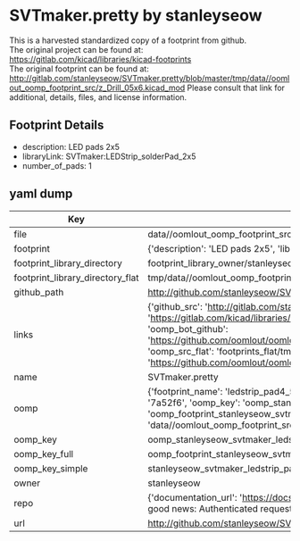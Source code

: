 # SVTmaker.pretty by stanleyseow  
This is a harvested standardized copy of a footprint from github.  
The original project can be found at:  
https://gitlab.com/kicad/libraries/kicad-footprints  
The original footprint can be found at:
http://gitlab.com/stanleyseow/SVTmaker.pretty/blob/master/tmp/data//oomlout_oomp_footprint_src/z_Drill_05x6.kicad_mod
Please consult that link for additional, details, files, and license information.  
## Footprint Details
* description: LED pads 2x5  
* libraryLink: SVTmaker:LEDStrip_solderPad_2x5  
* number_of_pads: 1  
## yaml dump  
| Key | Value |  
| --- | --- |  
| file | data//oomlout_oomp_footprint_src/SVTmaker.pretty/LEDStrip_Pad4.5mm.kicad_mod |  
| footprint | {'description': 'LED pads 2x5', 'libraryLink': 'SVTmaker:LEDStrip_solderPad_2x5', 'number_of_pads': 1} |  
| footprint_library_directory | footprint_library_owner/stanleyseow_SVTmaker.pretty |  
| footprint_library_directory_flat | tmp/data//oomlout_oomp_footprint_src/footprints_flat/stanleyseow_svtmaker_ledstrip_pad4_5mm/working |  
| github_path | http://github.com/stanleyseow/SVTmaker.pretty/blob/master/tmp/data//oomlout_oomp_footprint_src/LEDStrip_Pad4.5mm.kicad_mod |  
| links | {'github_src': 'http://gitlab.com/stanleyseow/SVTmaker.pretty/blob/master/tmp/data//oomlout_oomp_footprint_src/z_Drill_05x6.kicad_mod', 'github_src_repo': 'https://gitlab.com/kicad/libraries/kicad-footprints', 'oomp_bot': 'tmp/data//oomlout_oomp_footprint_src/footprints/stanleyseow_svtmaker_ledstrip_pad4_5mm/working', 'oomp_bot_github': 'https://github.com/oomlout/oomlout_oomp_footprint_bot/tree/main/tmp/data//oomlout_oomp_footprint_src/footprints/stanleyseow_svtmaker_ledstrip_pad4_5mm/working', 'oomp_src_flat': 'footprints_flat/tmp/data//oomlout_oomp_footprint_src/footprints_flat/stanleyseow_svtmaker_ledstrip_pad4_5mm/working', 'oomp_src_flat_github': 'https://github.com/oomlout/oomlout_oomp_footprint_src/tree/main/tmp/data//oomlout_oomp_footprint_src/footprints_flat/stanleyseow_svtmaker_ledstrip_pad4_5mm/working'} |  
| name | SVTmaker.pretty |  
| oomp | {'footprint_name': 'ledstrip_pad4_5mm', 'library_name': 'svtmaker', 'md5': '7a52f6039bd34df191530fe27a979df0', 'md5_10': '7a52f6039b', 'md5_5': '7a52f', 'md5_6': '7a52f6', 'oomp_key': 'oomp_stanleyseow_svtmaker_ledstrip_pad4_5mm', 'oomp_key_extra': 'oomp_footprint_stanleyseow_svtmaker_ledstrip_pad4_5mm', 'oomp_key_full': 'oomp_footprint_stanleyseow_svtmaker_ledstrip_pad4_5mm_7a52f6', 'oomp_key_simple': 'stanleyseow_svtmaker_ledstrip_pad4_5mm', 'original_filename': 'data//oomlout_oomp_footprint_src/SVTmaker.pretty/LEDStrip_Pad4.5mm.kicad_mod', 'owner_name': 'stanleyseow'} |  
| oomp_key | oomp_stanleyseow_svtmaker_ledstrip_pad4_5mm |  
| oomp_key_full | oomp_footprint_stanleyseow_svtmaker_ledstrip_pad4_5mm |  
| oomp_key_simple | stanleyseow_svtmaker_ledstrip_pad4_5mm |  
| owner | stanleyseow |  
| repo | {'documentation_url': 'https://docs.github.com/rest/overview/resources-in-the-rest-api#rate-limiting', 'message': "API rate limit exceeded for 84.66.142.224. (But here's the good news: Authenticated requests get a higher rate limit. Check out the documentation for more details.)"} |  
| url | http://github.com/stanleyseow/SVTmaker.pretty |  

